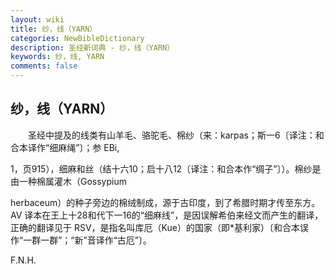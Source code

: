 ```yaml
---
layout: wiki
title: 纱，线（YARN）
categories: NewBibleDictionary
description: 圣经新词典 - 纱，线（YARN）
keywords: 纱，线, YARN
comments: false
---
```


## 纱，线（YARN）

　　圣经中提及的线类有山羊毛、骆驼毛、棉纱（来：karpas；斯一6〔译注：和合本译作“细麻绳”〕；参 EBi,

1，页915），细麻和丝（结十六10；启十八12〔译注：和合本作“绸子”〕）。棉纱是由一种棉属灌木（Gossypium

herbaceum）的种子旁边的棉绒制成，源于古印度，到了希腊时期才传至东方。AV 译本在王上十28和代下一16的“细麻线”，是因误解希伯来经文而产生的翻译，正确的翻译见于 RSV，是指名叫库厄（Kue）的国家（即*基利家）〔和合本误作“一群一群”；“新”音译作“古厄”〕。

F.N.H.








